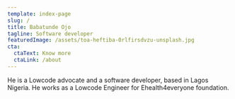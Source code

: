 ```yaml
---
template: index-page
slug: /
title: Babatunde Ojo
tagline: Software developer
featuredImage: /assets/toa-heftiba-0rlfirsdvzu-unsplash.jpg
cta:
  ctaText: Know more
  ctaLink: /about
---
```

He is a Lowcode advocate and a software developer, based in Lagos Nigeria. He works as a Lowcode Engineer for Ehealth4everyone foundation.
